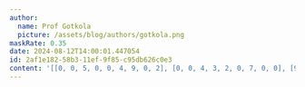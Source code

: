 ```yaml
---
author:
  name: Prof Gotkola
  picture: /assets/blog/authors/gotkola.png
maskRate: 0.35
date: 2024-08-12T14:00:01.447054
id: 2af1e182-58b3-11ef-9f85-c95db626c0e3
content: '[[0, 0, 5, 0, 0, 4, 9, 0, 2], [0, 0, 4, 3, 2, 0, 7, 0, 0], [9, 3, 2, 0, 5, 6, 8, 4, 1], [8, 5, 0, 6, 3, 0, 2, 9, 0], [0, 4, 7, 0, 9, 1, 0, 6, 8], [0, 9, 6, 4, 0, 2, 0, 7, 0], [4, 1, 3, 0, 0, 5, 6, 0, 9], [5, 2, 8, 9, 6, 3, 4, 1, 0], [0, 0, 9, 0, 4, 8, 5, 2, 3]]'
---
```

